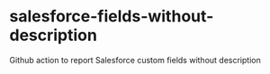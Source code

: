 # salesforce-fields-without-description
Github action to report Salesforce custom fields without description
